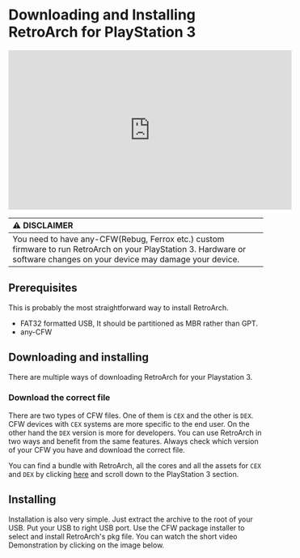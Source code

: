 # Downloading and Installing RetroArch for PlayStation 3

<iframe width="560" height="315" src="https://www.youtube-nocookie.com/embed/8O-jcykRX6w" frameborder="0" allow="accelerometer; autoplay; clipboard-write; encrypted-media; gyroscope; picture-in-picture" allowfullscreen></iframe>

| :warning: DISCLAIMER          |
|:---------------------------|
| You need to have any-CFW(Rebug, Ferrox etc.) custom firmware to run RetroArch on your PlayStation 3. Hardware or software changes on your device may damage your device.     |

## Prerequisites

This is probably the most straightforward way to install RetroArch.

- FAT32 formatted USB, It should be partitioned as MBR rather than GPT.
- any-CFW

## Downloading and installing

There are multiple ways of downloading RetroArch for your Playstation 3.

### Download the correct file

There are two types of CFW files. One of them is `CEX` and the other is `DEX`. CFW devices with `CEX` systems are more specific to the end user. On the other hand the `DEX` version is more for developers. You can use RetroArch in two ways and benefit from the same features. Always check which version of your CFW you have and download the correct file.

You can find a bundle with RetroArch, all the cores and all the assets for `CEX` and `DEX` by clicking [here](https://www.retroarch.com/index.php?page=platforms) and scroll down to the PlayStation 3 section.

## Installing

Installation is also very simple. Just extract the archive to the root of your USB. Put your USB to right USB port. Use the CFW package installer to select and install RetroArch's pkg file. You can watch the short video Demonstration by clicking on the image below.